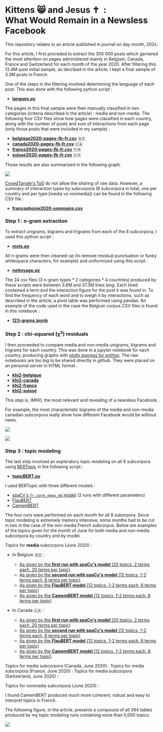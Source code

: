 # Kittens 😸 and Jesus ✝️ &nbsp;:<br>What Would Remain in a Newsless Facebook

This repository relates to an article published in journal on day month, 202x. 

For this article, I first proceded to extract the 300&nbsp;000 posts which garnered the most attention on pages administered mainly in Belgium, Canada, France and Switzerland for each month of the year 2020. After filtering this 13.4M-post initial sample, as decribed in the article, I kept a final sample of 3.3M posts in French.

One of the steps in the filtering involved determining the language of each post. This was done with the following python script&nbsp;:

- [**langues.py**](langues.py)

The pages in this final sample were then manually classified in two categories (criteria described in the article)&nbsp;: media and non-media. The following four CSV files show how pages were classified in each country, along with the number of posts and sum of interactions from each page (only those posts that were included in my sample)&nbsp;:

- [**belgique2020-pages-fb-fr.csv**](belgique2020-pages-fb-fr.csv) 🇧🇪
- [**canada2020-pages-fb-fr.csv**](canada2020-pages-fb-fr.csv) 🇨🇦
- [**france2020-pages-fb-fr.csv**](france2020-pages-fb-fr.csv) 🇫🇷
- [**suisse2020-pages-fb-fr.csv**](suisse2020-pages-fb-fr.csv) 🇨🇭

Those results are also summarized in the following graph.

![](images/FBfrancophonie-bilan.png)

[CrowdTangle's ToS](https://www.crowdtangle.com/terms/) do not allow the sharing of raw data. However, a summary of interaction types by subcorpora (8 subcorpora in total; one per country and per type [media vs nonmedia]) can be found in the following CSV file&nbsp;:

- [**francophonie2020-sommaire.csv**](francophonie2020-sommaire.csv)

### Step 1 : n-gram extraction

To extract unigrams, bigrams and trigrams from each of the 8 subcorpora, I used this python script&nbsp;:

- [**mots.py**](mots.py)

All n-grams were then cleaned-up (to remove residual punctuation or funky whitespace characters, for example) and uniformized using this script&nbsp;:

- [**nettoyage.py**](nettoyage.py)

The 24 csv files (3 n-gram types * 2 categories * 4 countries) produced by these scripts were between 3.6M and 37.3M lines long. Each lined contained a term and the interaction figure for the post it was found in. To find the frequency of each word and to weigh it by interactions, such as described in the article, a pivot table was performed using pandas. An example of the code used in the case the Belgium corpus CSV files is found in this notebook&nbsp;:

- [**123-grams.ipynb**](123-grams.ipynb)

### Step 2 : chi-squared (χ<sup>2</sup>) residuals

I then proceeded to compare media and non-media unigrams, bigrams and trigrams for each country. This was done in a jupyter notebook for each country, producing graphs with [plotly express for python](https://plotly.com/python/plotly-express/). The raw notebooks are too big to be shared directly in github. They were placed on an personal server in HTML format&nbsp;:

- [**khi2-belgique**](http://jhroy.ca/facebook-franco/khi2-belgique.html)
- [**khi2-canada**](http://jhroy.ca/facebook-franco/khi2-canada.html)
- [**khi2-france**](http://jhroy.ca/facebook-franco/khi2-france.html)
- [**khi2-suisse**](http://jhroy.ca/facebook-franco/khi2-suisse.html)

This step is, IMHO, the most relevant and revealing of a newsless Facebook.

For example, the most characteristic bigrams of the media and non-media canadian subcorpora really show how different Facebook would be without news.

![](images/bigrams-canada-media.png)

![](images/bigrams-canada-nonmedia.png)

### Step 3 : topic modeling

The last step involved an exploratory topic modeling on all 8 subcorpora using [BERTopic](https://maartengr.github.io/BERTopic/index.html) in the following script&nbsp;:

- [**topicBERT.py**](topicBERT.py)

I used BERTopic with three different models&nbsp;:

- [spaCy's ```fr_core_news_md``` model](https://spacy.io/models/fr) (2 runs with different parameters)
- [FlauBERT](https://github.com/getalp/Flaubert)
- [CamemBERT](https://camembert-model.fr/)

The four runs were performed on each month for all 8 suborpora. Since topic modeling is extremely memory intensive, some months had to be cut in two in the case of the non-media French subcorpus. Below are examples of the topics given for the month of June for both media and non-media subcorpora by country and by model.

Topics for **media** subcorpora (June 2020)&nbsp;:

- In Belgium 🇧🇪 :

  - [As given by the **first run with spaCy's model** (20 topics, 2 terms each, 20 terms per topic)](bertopic/belgique-spacy1-media-2020-06.csv)
  - [As given by the **second run with spaCy's model** (12 topics, 1-2 terms each, 8 terms per topic)](bertopic/belgique-spacy2-media-2020-06.csv)
  - [As given by the **FlauBERT model** (12 topics, 1-2 terms each, 8 terms per topic)](bertopic/belgique-flaubert-media-2020-06.csv)
  - [As given by the **CamemBERT model** (12 topics, 1-2 terms each, 8 terms per topic)](bertopic/belgique-camembert-media-2020-06.csv)

- In Canada 🇨🇦 :

  - [As given by the **first run with spaCy's model** (20 topics, 2 terms each, 20 terms per topic)](bertopic/canada-spacy1-media-2020-06.csv)
  - [As given by the **second run with spaCy's model** (12 topics, 1-2 terms each, 8 terms per topic)](bertopic/canada-spacy2-media-2020-06.csv)
  - [As given by the **FlauBERT model** (12 topics, 1-2 terms each, 8 terms per topic)](bertopic/canada-flaubert-media-2020-06.csv)
  - [As given by the **CamemBERT model** (12 topics, 1-2 terms each, 8 terms per topic)](bertopic/canada-camembert-media-2020-06.csv)

Topics for media subcorpora (Canada, June 2020)&nbsp;:
Topics for media subcorpora (France, June 2020)&nbsp;:
Topics for media subcorpora (Switzerland, June 2020)&nbsp;:



Topics for nonmedia subcorpora (June 2020)&nbsp;:

I found CamemBERT produced much more coherent, robust and easy to interpret topics in French.

The following figure, in the article, presents a compound of all 384 tables produced by my topic modeling runs containing more than 5,000 topics.

![](images/Fig5.jpg)
